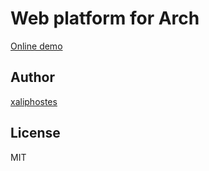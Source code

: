 # Web platform for Arch

[Online demo](https://xaliphostes.github.io/arch-platform/)

## Author
[xaliphostes](https://github.com/xaliphostes)

## License
MIT
